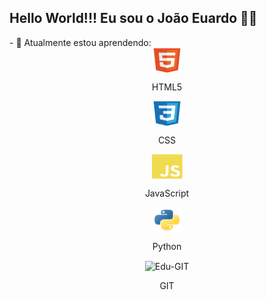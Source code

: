 
<h2>Hello World!!! Eu sou o João Euardo 👩‍💻</h2>
- 🌱 Atualmente estou aprendendo:


<div direction="row">
  <div align="center">
    <img align="center" alt="Edu-Js" height="40" width="50" src="https://raw.githubusercontent.com/devicons/devicon/master/icons/html5/html5-original.svg">
    <p>HTML5</p>
  </div>
   <div align="center">
    <img align="center" alt="Edu-CSS" height="40" width="50" src="https://raw.githubusercontent.com/devicons/devicon/master/icons/css3/css3-original.svg">
    <p>CSS</p>
  </div>
  <div align="center">
    <img align="center" alt="Edu-Js" height="40" width="50" src="https://raw.githubusercontent.com/devicons/devicon/master/icons/javascript/javascript-plain.svg">
    <p align="center">JavaScript</p>
  </div>
  <div align="center">
    <img align="center" alt="Edu-Python" height="40" width="50" src="https://raw.githubusercontent.com/devicons/devicon/master/icons/python/python-original.svg">
    <p align="center">Python</p>
  </div>
  <div align="center">
    <img align="center" alt="Edu-GIT" height="40" width="50" src="https://cdn.jsdelivr.net/gh/devicons/devicon/icons/git/git-original.svg" />
    <p align="center">GIT</p>
  </div>

